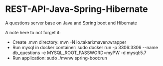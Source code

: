 # REST-API-Java-Spring-Hibernate
A questions server base on Java and Spring boot and Hibernate

A note here to not forget it:
- Create .mvn directory: mvn -N io.takari:maven:wrapper
- Run mysql in docker container: sudo docker run -p 3306:3306 --name db_questions -e MYSQL_ROOT_PASSWORD=myPW -d mysql:5.7
- Run application: sudo ./mvnw spring-boot:run